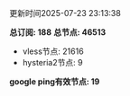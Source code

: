 更新时间2025-07-23 23:13:38

**总订阅: 188**
**总节点: 46513**
- vless节点: 21616
- hysteria2节点: 9

**google ping有效节点: 19**
